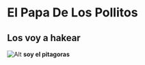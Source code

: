 # El Papa De Los Pollitos
## **Los voy a hakear**
![Alt](https://assets.stickpng.com/images/580b57fcd9996e24bc43c515.png)
**soy el pitagoras**
